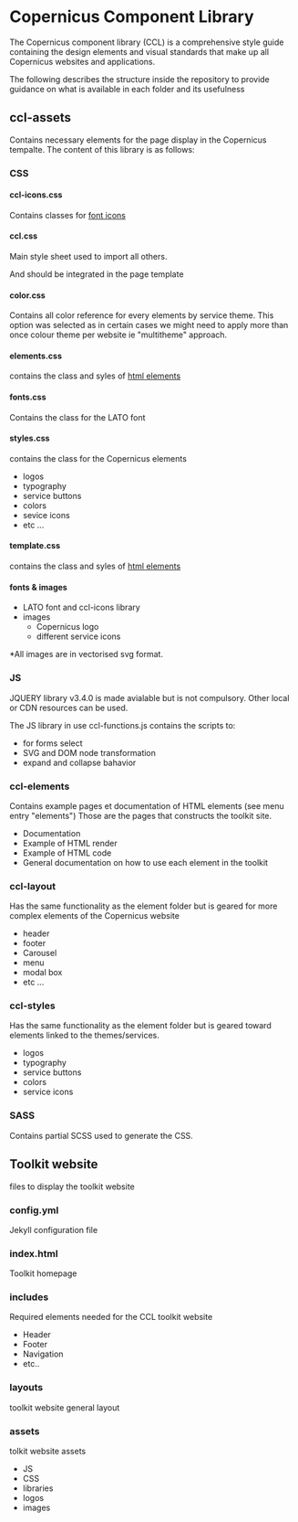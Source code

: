 
# Copernicus Component Library

The Copernicus component library (CCL) is a comprehensive style guide containing the design elements and visual standards that make up all Copernicus websites and applications.

The following describes the structure inside the repository to provide guidance on what is available in each folder and its usefulness

## ccl-assets

Contains necessary elements for the page display in the Copernicus tempalte.
The content of this library is as follows:

### CSS 

#### ccl-icons.css

Contains classes for [font icons](https://eu-copernicus.github.io/copernicus-component-library/ccl-elements/ccl-icons.html)

#### ccl.css

Main style sheet used to import all others. 

And should be integrated in the page template

#### color.css

Contains all color reference for every elements by service theme.
This option was selected as in certain cases we might need to apply more than once colour theme per website ie "multitheme" approach.

#### elements.css

contains the class and syles of [html elements](https://eu-copernicus.github.io/copernicus-component-library/ccl-layout/ccl-template.html) 

#### fonts.css 

Contains the class for the LATO font

#### styles.css 

contains the class for the Copernicus elements 
* logos
* typography
* service buttons
* colors
* sevice icons
* etc ...

#### template.css 

contains the class and syles of [html elements](https://eu-copernicus.github.io/copernicus-component-library/ccl-layout/ccl-template.html) 

#### fonts & images 

* LATO font and ccl-icons library
* images 
  * Copernicus logo
  * different service icons

*All images are in vectorised svg format.

### JS

JQUERY library v3.4.0 is made avialable but is not compulsory. 
Other local or CDN resources can be used.

The JS library in use ccl-functions.js contains the scripts to:
* for forms select
* SVG and DOM node transformation
* expand and collapse bahavior 

### ccl-elements

Contains example pages et documentation of HTML elements (see menu entry "elements")
Those are the pages that constructs the toolkit site.

* Documentation
* Example of HTML render
* Example of HTML code
* General documentation on how to use each element in the toolkit

### ccl-layout 

Has the same functionality as the element folder but is geared for more complex elements of the Copernicus website 
* header
* footer
* Carousel
* menu
* modal box 
* etc ...

### ccl-styles

Has the same functionality as the element folder but is geared toward elements linked to the themes/services.
* logos
* typography
* service buttons
* colors
* service icons

### SASS 

Contains partial SCSS used to generate the CSS.

## Toolkit website

files to display the toolkit website

### config.yml

Jekyll configuration file

### index.html

Toolkit homepage

### includes

Required elements needed for the CCL toolkit website 
* Header
* Footer
* Navigation
* etc..

### layouts

toolkit website general layout 

### assets 

tolkit website assets
* JS 
* CSS
* libraries
* logos
* images
